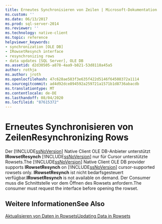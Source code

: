```yaml
---
title: Erneutes Synchronisieren von Zeilen | Microsoft-Dokumentation
ms.custom: ''
ms.date: 06/13/2017
ms.prod: sql-server-2014
ms.reviewer: ''
ms.technology: native-client
ms.topic: reference
helpviewer_keywords:
- synchronization [OLE DB]
- IRowsetResynch interface
- resynchronizing rows
- data updates [SQL Server], OLE DB
ms.assetid: d2d30505-a878-4aa9-b821-53d8118a45a5
author: rothja
ms.author: jroth
ms.openlocfilehash: 47c628ae583f3e635f422d5146f64508372a1114
ms.sourcegitcommit: ad4d92dce894592a259721a1571b1d8736abacdb
ms.translationtype: MT
ms.contentlocale: de-DE
ms.lasthandoff: 08/04/2020
ms.locfileid: "87615372"
---
```

# <a name="resynchronizing-rows"></a><span data-ttu-id="dd5d5-102">Erneutes Synchronisieren von Zeilen</span><span class="sxs-lookup"><span data-stu-id="dd5d5-102">Resynchronizing Rows</span></span>
  <span data-ttu-id="dd5d5-103">Der [!INCLUDE[ssNoVersion](../../includes/ssnoversion-md.md)] Native Client OLE DB-Anbieter unterstützt **IRowsetResynch** [!INCLUDE[ssNoVersion](../../includes/ssnoversion-md.md)] nur für Cursor unterstützte Rowsets.</span><span class="sxs-lookup"><span data-stu-id="dd5d5-103">The [!INCLUDE[ssNoVersion](../../includes/ssnoversion-md.md)] Native Client OLE DB provider supports **IRowsetResynch** on [!INCLUDE[ssNoVersion](../../includes/ssnoversion-md.md)] cursor-supported rowsets only.</span></span> <span data-ttu-id="dd5d5-104">**IRowsetResynch** ist nicht bedarfsgesteuert verfügbar.</span><span class="sxs-lookup"><span data-stu-id="dd5d5-104">**IRowsetResynch** is not available on demand.</span></span> <span data-ttu-id="dd5d5-105">Der Consumer muss die Schnittstelle vor dem Öffnen des Rowsets anfordern.</span><span class="sxs-lookup"><span data-stu-id="dd5d5-105">The consumer must request the interface before opening the rowset.</span></span>  
  
## <a name="see-also"></a><span data-ttu-id="dd5d5-106">Weitere Informationen</span><span class="sxs-lookup"><span data-stu-id="dd5d5-106">See Also</span></span>  
 [<span data-ttu-id="dd5d5-107">Aktualisieren von Daten in Rowsets</span><span class="sxs-lookup"><span data-stu-id="dd5d5-107">Updating Data in Rowsets</span></span>](updating-data-in-rowsets.md)  
  
  
